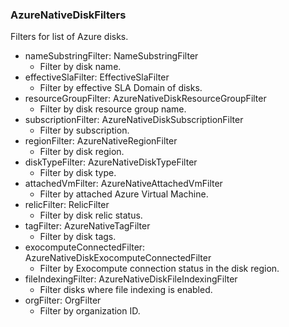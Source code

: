 ### AzureNativeDiskFilters
Filters for list of Azure disks.

- nameSubstringFilter: NameSubstringFilter
  - Filter by disk name.
- effectiveSlaFilter: EffectiveSlaFilter
  - Filter by effective SLA Domain of disks.
- resourceGroupFilter: AzureNativeDiskResourceGroupFilter
  - Filter by disk resource group name.
- subscriptionFilter: AzureNativeDiskSubscriptionFilter
  - Filter by subscription.
- regionFilter: AzureNativeRegionFilter
  - Filter by disk region.
- diskTypeFilter: AzureNativeDiskTypeFilter
  - Filter by disk type.
- attachedVmFilter: AzureNativeAttachedVmFilter
  - Filter by attached Azure Virtual Machine.
- relicFilter: RelicFilter
  - Filter by disk relic status.
- tagFilter: AzureNativeTagFilter
  - Filter by disk tags.
- exocomputeConnectedFilter: AzureNativeDiskExocomputeConnectedFilter
  - Filter by Exocompute connection status in the disk region.
- fileIndexingFilter: AzureNativeDiskFileIndexingFilter
  - Filter disks where file indexing is enabled.
- orgFilter: OrgFilter
  - Filter by organization ID.
